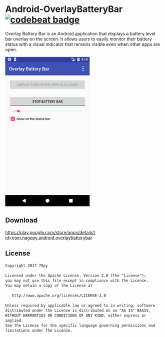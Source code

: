 # Android-OverlayBatteryBar [![codebeat badge](https://codebeat.co/badges/085e14f4-4187-4497-ae2b-3ed67c42e41d)](https://codebeat.co/projects/github-com-75py-android-overlaybatterybar-main)

Overlay Battery Bar is an Android application that displays a battery level bar overlay on the screen. It allows users to easily monitor their battery status with a visual indicator that remains visible even when other apps are open.

<img src="screenshot.png" width="270" height="480">

## Download

https://play.google.com/store/apps/details?id=com.nagopy.android.overlaybatterybar

## License

    Copyright 2017 75py

    Licensed under the Apache License, Version 2.0 (the "License");
    you may not use this file except in compliance with the License.
    You may obtain a copy of the License at

       http://www.apache.org/licenses/LICENSE-2.0

    Unless required by applicable law or agreed to in writing, software
    distributed under the License is distributed on an "AS IS" BASIS,
    WITHOUT WARRANTIES OR CONDITIONS OF ANY KIND, either express or implied.
    See the License for the specific language governing permissions and
    limitations under the License.
